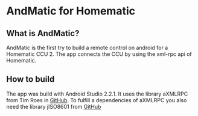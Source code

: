 # AndMatic for Homematic

## What is AndMatic?
AndMatic is the first try to build a remote control on android for a Homematic CCU 2. The app connects the CCU by using the xml-rpc api of Homematic. 

## How to build
The app was build with Android Studio 2.2.1. It uses the library aXMLRPC from Tim Roes in [GitHub](https://github.com/gturri/aXMLRPC). To fulfill a dependencies of aXMLRPC you also need the library jISO8601 from [GitHub](https://github.com/gturri/jISO8601)
